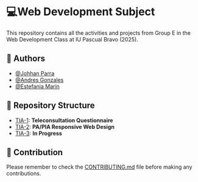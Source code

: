 
# 💻Web Development Subject

This repository contains all the activities and projects from Group E in the Web Development Class at IU Pascual Bravo (2025).

## 👥 Authors  

- [@Johhan Parra](https://github.com/MagicExist)  
- [@Andres Gonzales](https://github.com/Darkandrox) 
- [@Estefania Marin](https://github.com/Estefanii2730) 
## 📁 Repository Structure

- [TIA-1](https://github.com/MagicExist/WebDevelopment/tree/main/TIA-1): **Teleconsultation Questionnaire**  
- [TIA-2](https://github.com/MagicExist/WebDevelopment/tree/main/TIA-2): **PA/PIA Responsive Web Design**  
- [TIA-3](https://github.com/MagicExist/WebDevelopment/tree/main/TIA-3): **In Progress**  

## 📌 Contribution
Please remember to check the [CONTRIBUTING.md](https://github.com/MagicExist/WebDevelopment/blob/main/CONTRIBUTING.md)  file before making any contributions.